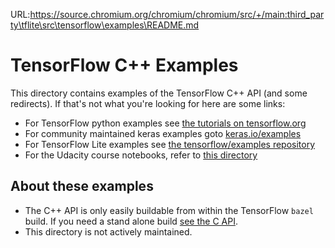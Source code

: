 URL:https://source.chromium.org/chromium/chromium/src/+/main:third_party\tflite\src\tensorflow\examples\README.md
# TensorFlow C++ Examples

This directory contains examples of the TensorFlow C++ API (and some redirects).
If that's not what you're looking for here are some links:

*   For TensorFlow python examples see
    [the tutorials on tensorflow.org](https://tensorflow.org/tutorials)
*   For community maintained keras examples goto
    [keras.io/examples](https://keras.io/examples/)
*   For TensorFlow Lite examples see
    [the tensorflow/examples repository](https://github.com/tensorflow/examples/tree/master/lite)
*   For the Udacity course notebooks, refer to
    [this directory](https://github.com/tensorflow/examples/tree/master/courses)

## About these examples

*   The C++ API is only easily buildable from within the TensorFlow `bazel`
    build. If you need a stand alone build
    [see the C API](https://www.tensorflow.org/install/lang_c).
*   This directory is not actively maintained.

